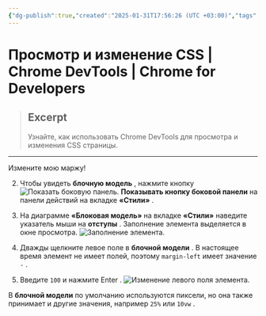 ```yaml
---
{"dg-publish":true,"created":"2025-01-31T17:56:26 (UTC +03:00)","tags":[],"source":"https://developer.chrome.com/docs/devtools/css?hl=ru","author":"Kayce Basques","permalink":"/projects/extentions/dev-tools/css-editing/","dgPassFrontmatter":true}
---
```



# Просмотр и изменение CSS  |  Chrome DevTools  |  Chrome for Developers

> ## Excerpt
> Узнайте, как использовать Chrome DevTools для просмотра и изменения CSS страницы.

---

Измените мою маржу!

2.  Чтобы увидеть **блочную модель** , нажмите кнопку ![Показать боковую панель.](https://developer.chrome.com/static/docs/devtools/css/image/show-sidebar-bf915ed20021b.png?hl=ru) **Показывать кнопку боковой панели** на панели действий на вкладке **«Стили»** .
    
3.  На диаграмме **«Блоковая модель»** на вкладке **«Стили»** наведите указатель мыши на **отступы** . Заполнение элемента выделяется в окне просмотра. ![Заполнение элемента.](https://developer.chrome.com/static/docs/devtools/css/image/elements-padding-42cdfef833fcf.png?hl=ru)
    
4.  Дважды щелкните левое поле в **блочной модели** . В настоящее время элемент не имеет полей, поэтому `margin-left` имеет значение `-` .
    
5.  Введите `100` и нажмите Enter . ![Изменение левого поля элемента.](https://developer.chrome.com/static/docs/devtools/css/image/changing-elements-left-7aa96916ac40d.png?hl=ru)

В **блочной модели** по умолчанию используются пиксели, но она также принимает и другие значения, например `25%` или `10vw` . 